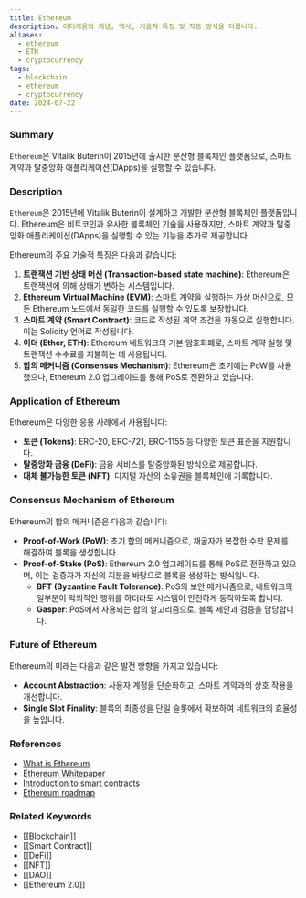 ```yaml
---
title: Ethereum
description: 이더리움의 개념, 역사, 기술적 특징 및 작동 방식을 다룹니다.
aliases:
  - ethereum
  - ETH
  - cryptocurrency
tags:
  - blockchain
  - ethereum
  - cryptocurrency
date: 2024-07-22
---
```

### Summary

`Ethereum`은 Vitalik Buterin이 2015년에 출시한 분산형 블록체인 플랫폼으로, 스마트 계약과 탈중앙화 애플리케이션(DApps)을 실행할 수 있습니다.

### Description

`Ethereum`은 2015년에 Vitalik Buterin이 설계하고 개발한 분산형 블록체인 플랫폼입니다. Ethereum은 비트코인과 유사한 블록체인 기술을 사용하지만, 스마트 계약과 탈중앙화 애플리케이션(DApps)을 실행할 수 있는 기능을 추가로 제공합니다.

Ethereum의 주요 기술적 특징은 다음과 같습니다:

1. **트랜잭션 기반 상태 머신 (Transaction-based state machine)**: Ethereum은 트랜잭션에 의해 상태가 변하는 시스템입니다.
2. **Ethereum Virtual Machine (EVM)**: 스마트 계약을 실행하는 가상 머신으로, 모든 Ethereum 노드에서 동일한 코드를 실행할 수 있도록 보장합니다.
3. **스마트 계약 (Smart Contract)**: 코드로 작성된 계약 조건을 자동으로 실행합니다. 이는 Solidity 언어로 작성됩니다.
4. **이더 (Ether, ETH)**: Ethereum 네트워크의 기본 암호화폐로, 스마트 계약 실행 및 트랜잭션 수수료를 지불하는 데 사용됩니다.
5. **합의 메커니즘 (Consensus Mechanism)**: Ethereum은 초기에는 PoW를 사용했으나, Ethereum 2.0 업그레이드를 통해 PoS로 전환하고 있습니다.

### Application of Ethereum

Ethereum은 다양한 응용 사례에서 사용됩니다:

- **토큰 (Tokens)**: ERC-20, ERC-721, ERC-1155 등 다양한 토큰 표준을 지원합니다.
- **탈중앙화 금융 (DeFi)**: 금융 서비스를 탈중앙화된 방식으로 제공합니다.
- **대체 불가능한 토큰 (NFT)**: 디지털 자산의 소유권을 블록체인에 기록합니다.

### Consensus Mechanism of Ethereum

Ethereum의 합의 메커니즘은 다음과 같습니다:

- **Proof-of-Work (PoW)**: 초기 합의 메커니즘으로, 채굴자가 복잡한 수학 문제를 해결하여 블록을 생성합니다.
- **Proof-of-Stake (PoS)**: Ethereum 2.0 업그레이드를 통해 PoS로 전환하고 있으며, 이는 검증자가 자신의 지분을 바탕으로 블록을 생성하는 방식입니다.
  - **BFT (Byzantine Fault Tolerance)**: PoS의 보안 메커니즘으로, 네트워크의 일부분이 악의적인 행위를 하더라도 시스템이 안전하게 동작하도록 합니다.
  - **Gasper**: PoS에서 사용되는 합의 알고리즘으로, 블록 제안과 검증을 담당합니다.

### Future of Ethereum

Ethereum의 미래는 다음과 같은 발전 방향을 가지고 있습니다:

- **Account Abstraction**: 사용자 계정을 단순화하고, 스마트 계약과의 상호 작용을 개선합니다.
- **Single Slot Finality**: 블록의 최종성을 단일 슬롯에서 확보하여 네트워크의 효율성을 높입니다.

### References

- [What is Ethereum](https://ethereum.org/en/what-is-ethereum/)
- [Ethereum Whitepaper](https://ethereum.org/en/whitepaper/)
- [Introduction to smart contracts](https://ethereum.org/en/developers/docs/smart-contracts/)
- [Ethereum roadmap](https://ethereum.org/en/eth2/)

### Related Keywords

- [[Blockchain]]
- [[Smart Contract]]
- [[DeFi]]
- [[NFT]]
- [[DAO]]
- [[Ethereum 2.0]]
